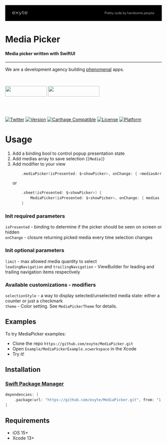 <img src="https://raw.githubusercontent.com/exyte/media/master/common/header.png">

<p><h1 align="left">Media Picker</h1></p>

<p><h4>Media picker written with SwiftUI</h4></p>

___

<p> We are a development agency building
  <a href="https://clutch.co/profile/exyte#review-731233?utm_medium=referral&utm_source=github.com&utm_campaign=phenomenal_to_clutch">phenomenal</a> apps.</p>

</br>

<a href="https://exyte.com/contacts"><img src="https://i.imgur.com/vGjsQPt.png" width="134" height="34"></a> <a href="https://twitter.com/exyteHQ"><img src="https://i.imgur.com/DngwSn1.png" width="165" height="34"></a>

</br></br>

[![Twitter](https://img.shields.io/badge/Twitter-@exyteHQ-blue.svg?style=flat)](http://twitter.com/exyteHQ)
[![Version](https://img.shields.io/cocoapods/v/ExyteMediaPicker.svg?style=flat)](http://cocoapods.org/pods/ExyteMediaPicker)
[![Carthage Compatible](https://img.shields.io/badge/Carthage-compatible-0473B3.svg?style=flat)](https://github.com/Carthage/Carthage)
[![License](https://img.shields.io/cocoapods/l/ExyteMediaPicker.svg?style=flat)](http://cocoapods.org/pods/ExyteMediaPicker)
[![Platform](https://img.shields.io/cocoapods/p/ExyteMediaPicker.svg?style=flat)](http://cocoapods.org/pods/ExyteMediaPicker)

# Usage
1. Add a binding bool to control popup presentation state
2. Add medias array to save selection (`[Media]`)
3. Add modifier to your view
    ```swift
        .mediaPicker(isPresented: $<showPicker>, onChange: { <mediasArray> = $0 })
    ```
    or
    ```swift
        .sheet(isPresented: $<showPicker>) {
            MediaPicker(isPresented: $<showPicker>, onChange: { medias = $0 })
        }
    ```

### Init required parameters
`isPresented` - binding to determine if the picker should be seen on screen or hidden   
`onChange` - closure returning picked media every time selection changes

### Init optional parameters
`limit` - max allowed media quantity to select   
`leadingNavigation` and `trailingNavigation` - ViewBuilder for leading and trailing navigation items respectively   

### Available customizations - modifiers
`selectionStyle` - a way to display selected/unselected media state: either a counter or just a checkmark   
`theme` - Color setting. See `MediaPickerTheme` for details.   

## Examples

To try MediaPicker examples:
- Clone the repo `https://github.com/exyte/MediaPicker.git`
- Open `Example/MediaPickerExample.xcworkspace` in the Xcode
- Try it!

## Installation
### [Swift Package Manager](https://swift.org/package-manager/)

```swift
dependencies: [
    .package(url: "https://github.com/exyte/MediaPicker.git", from: "1.0.0")
]
```

## Requirements

* iOS 15+
* Xcode 13+ 
